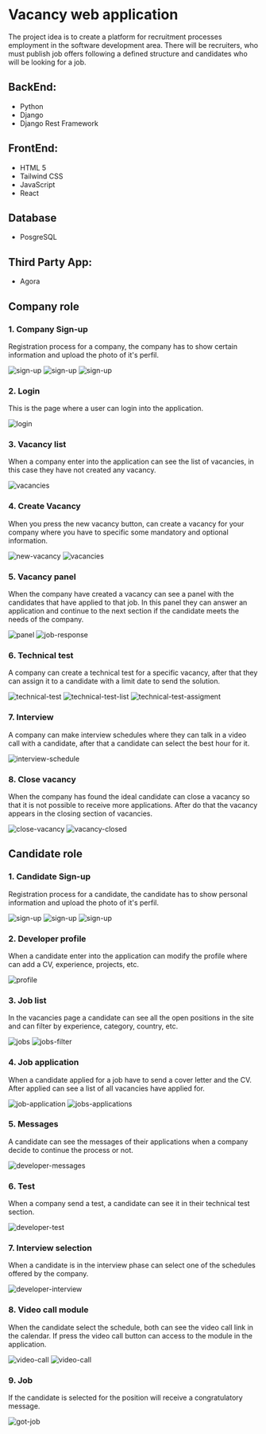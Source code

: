 # Vacancy web application

The project idea is to create a platform for recruitment processes employment in the software development area. There will be recruiters, who must publish job offers following a defined structure and candidates who will be looking for a job.

## BackEnd:

- Python
- Django
- Django Rest Framework

## FrontEnd:

- HTML 5
- Tailwind CSS
- JavaScript
- React

## Database

- PosgreSQL

## Third Party App:

- Agora

## Company role

### 1. Company Sign-up 

Registration process for a company, the company has to show certain information and upload the photo of it's perfil.

![sign-up](./Screenshots/company-sign-up.png)
![sign-up](./Screenshots/company-sign-up-1.png)
![sign-up](./Screenshots/company-sign-up-2.png)

### 2. Login

This is the page where a user can login into the application.

![login](./Screenshots/login.png)

### 3. Vacancy list

When a company enter into the application can see the list of vacancies, in this case they have not created any vacancy. 

![vacancies](./Screenshots/vacancy-list.png)

### 4. Create Vacancy

When you press the new vacancy button, can create a vacancy for your company where you have to specific some mandatory and optional information. 

![new-vacancy](./Screenshots/vacancy-created.png)
![vacancies](./Screenshots/vacancy-list-1.png)

### 5. Vacancy panel

When the company have created a vacancy can see a panel with the candidates that have applied to that job. In this panel they can answer an application and continue to the next section if the candidate meets the needs of the company.

![panel](./Screenshots/company-panel.png)
![job-response](./Screenshots/job-response.png)

### 6. Technical test

A company can create a technical test for a specific vacancy, after that they can assign it to a candidate with a limit date to send the solution.

![technical-test](./Screenshots/technical-test.png)
![technical-test-list](./Screenshots/technical-test-list.png)
![technical-test-assigment](./Screenshots/technical-test-assigment.png)

### 7. Interview

A company can make interview schedules where they can talk in a video call with a candidate, after that a candidate can select the best hour for it. 

![interview-schedule](./Screenshots/interview-schedule.png)

### 8. Close vacancy

When the company has found the ideal candidate can close a vacancy so that it is not possible to receive more applications. After do that the vacancy appears in the closing section of vacancies. 

![close-vacancy](./Screenshots/vacancy-closed.png)
![vacancy-closed](./Screenshots/vacancy-closed-1.png)

## Candidate role

### 1. Candidate Sign-up

Registration process for a candidate, the candidate has to show personal information and upload the photo of it's perfil.

![sign-up](./Screenshots/developer-sign-up.png)
![sign-up](./Screenshots/developer-sign-up-1.png)
![sign-up](./Screenshots/developer-sign-up-2.png)

### 2. Developer profile

When a candidate enter into the application can modify the profile where can add a CV, experience, projects, etc.

![profile](./Screenshots/developer-profile.png)

### 3. Job list

In the vacancies page a candidate can see all the open positions in the site and can filter by experience, category, country, etc.

![jobs](./Screenshots/jobs.png)
![jobs-filter](./Screenshots/jobs-filter.png)

### 4. Job application

When a candidate applied for a job have to send a cover letter and the CV. After applied can see a list of all vacancies have applied for.

![job-application](./Screenshots/job-application.png)
![jobs-applications](./Screenshots/jobs-applications.png)

### 5. Messages

A candidate can see the messages of their applications when a company decide to continue the process or not.

![developer-messages](./Screenshots/developer-messages.png)

### 6. Test

When a company send a test, a candidate can see it in their technical test section.

![developer-test](./Screenshots/developer-test.png)

### 7. Interview selection

When a candidate is in the interview phase can select one of the schedules offered by the company.

![developer-interview](./Screenshots/developer-interview.png)

### 8. Video call module

When the candidate select the schedule, both can see the video call link in the calendar. If press the video call button can access to the module in the application.

![video-call](./Screenshots/video-call.png)
![video-call](./Screenshots/video-call-1.png)

### 9. Job

If the candidate is selected for the position will receive a congratulatory message.

![got-job](./Screenshots/got-job.png)
